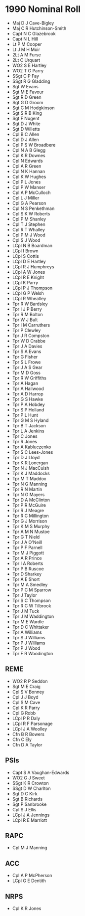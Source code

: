# 1990 Nominal Roll

* Maj D J Cave-Bigley
* Maj C R Hutchinson-Smith
* Capt N C Glazebrook
* Capt N L Hill
* Lt P M Cooper
* Lt J M H Moir
* 2Lt A M Furse
* 2Lt C Urquart
* WO2 S E Hartley
* WO2 T G Parry
* SSgt C P Fay
* SSgt R G Gladding
* Sgt W Evans
* Sgt M E Favour
* Sgt R D Green
* Sgt G D Groom
* Sgt C M Hodgkinson
* Sgt S R B King
* Sgt F Nugent
* Sgt D J White
* Sgt D Willetts
* Cpl B C Allen
* Cpl D J Allen
* Cpl P S W Broadbere
* Cpl N A B Glegg
* Cpl K R Downes
* Cpl N Edwards
* Cpl A R Green
* Cpl N K Hannan
* Cpl K W Hughes
* Cpl P L Jones
* Cpl P W Manser
* Cpl A P McCulloch
* Cpl L J Miller
* Cpl G A Pearson
* Cpl N S Penkethman
* Cpl S K W Roberts
* Cpl P M Shanley
* Cpl T J Stephen
* Cpl R T Whalley
* Cpl P M J Wood
* Cpl S J Wood
* LCpl N B Boardman
* LCpl I Brown
* LCpl S Cottis
* LCpl D E Hartley
* LCpl R J Humphreys
* LCpl A W Jones
* LCpl R E Knight
* LCpl K Parry
* LCpl P J Thompson
* LCpl G P Welsh
* LCpl R Wheatley
* Tpr R W Bardsley
* Tpr I J P Berry
* Tpr R M Bolton
* Tpr W J Bult
* Tpr I M Carruthers
* Tpr P Clewley
* Tpr J R Compston
* Tpr W D Crabbe
* Tpr J A Davies
* Tpr S A Evans
* Tpr G Fisher
* Tpr S L Frowe
* Tpr J A S Gear
* Tpr M D Goss
* Tpr R W Griffiths
* Tpr A Hagan
* Tpr A Hailwood
* Tpr A D Harrop
* Tpr G S Hawke
* Tpr P A Hobdey
* Tpr S P Holland
* Tpr P L Hunt
* Tpr G M S Hyland
* Tpr B T Jackson
* Tpr L A Jenkins
* Tpr C Jones
* Tpr R Jones
* Tpr A Kabluczenko
* Tpr S C Lees-Jones
* Tpr D J Lloyd
* Tpr K R Lonergan
* Tpr N J MacCuish
* Tpr K J Maddocks
* Tpr M T Maddox
* Tpr N G Manning
* Tpr R N Martin
* Tpr N G Mayers
* Tpr D A McClinton
* Tpr P R McGuire
* Tpr R J Meagre
* Tpr R C Millington
* Tpr G J Morrison
* Tpr K M S Murphy
* Tpr A M N Mustoe
* Tpr G T Nield
* Tpr J A O'Neill
* Tpr P F Parnell
* Tpr M J Piggott
* Tpr A R Prince
* Tpr I A Roberts
* Tpr P B Ruscoe
* Tpr D Sharkey
* Tpr A E Short
* Tpr M A Smedley
* Tpr P C M Sparrow
* Tpr J Taylor
* Tpr S C Thompson
* Tpr R C W Tilbrook
* Tpr J M Tuck
* Tpr J M Waddington
* Tpr M E Wardle
* Tpr D C Whittaker
* Tpr A Williams
* Tpr S J Williams
* Tpr P J Williams
* Tpr P J Wood
* Tpr F R Woodington

## REME

* WO2 R P Seddon
* Sgt M E Craig
* Cpl S V Bonney
* Cpl J J Boyd
* Cpl S M Cave
* Cpl K R Parry
* Cpl G Robb
* LCpl P R Daly
* LCpl R F Parsonage
* LCpl J A Woolley
* Cfn B R Bowers
* Cfn C Ely
* Cfn D A Taylor

## PSIs

* Capt S A Vaughan-Edwards
* WO2 G J Sweet
* SSgt K R Crowton
* SSgt D W Charlton
* Sgt D C Kirk
* Sgt B Richards
* Sgt P Sanbrooke
* Cpl S J Ellis
* LCpl J A Jennings
* LCpl R E Marriott

## RAPC

* Cpl M J Manning

## ACC

* Cpl A P McPherson
* LCpl G E Dentith

## NRPS

* Cpl K R Jones
